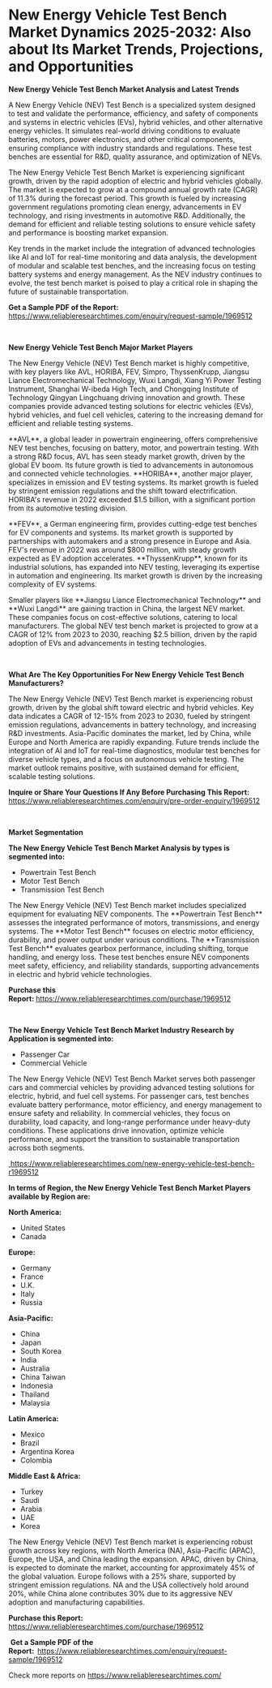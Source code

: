 <p><h1>New Energy Vehicle Test Bench Market Dynamics 2025-2032: Also about Its Market Trends, Projections, and Opportunities</h1></p><p><strong>New Energy Vehicle Test Bench Market Analysis and Latest Trends</strong></p>
<p><p>A New Energy Vehicle (NEV) Test Bench is a specialized system designed to test and validate the performance, efficiency, and safety of components and systems in electric vehicles (EVs), hybrid vehicles, and other alternative energy vehicles. It simulates real-world driving conditions to evaluate batteries, motors, power electronics, and other critical components, ensuring compliance with industry standards and regulations. These test benches are essential for R&D, quality assurance, and optimization of NEVs.</p><p>The New Energy Vehicle Test Bench Market is experiencing significant growth, driven by the rapid adoption of electric and hybrid vehicles globally. The market is expected to grow at a compound annual growth rate (CAGR) of 11.3% during the forecast period. This growth is fueled by increasing government regulations promoting clean energy, advancements in EV technology, and rising investments in automotive R&D. Additionally, the demand for efficient and reliable testing solutions to ensure vehicle safety and performance is boosting market expansion.</p><p>Key trends in the market include the integration of advanced technologies like AI and IoT for real-time monitoring and data analysis, the development of modular and scalable test benches, and the increasing focus on testing battery systems and energy management. As the NEV industry continues to evolve, the test bench market is poised to play a critical role in shaping the future of sustainable transportation.</p></p>
<p><strong>Get a Sample PDF of the Report:&nbsp;</strong> <a href="https://www.reliableresearchtimes.com/enquiry/request-sample/1969512?utm_campaign=2033&utm_medium=2&utm_source=Github&utm_content=ia&utm_term=24012025&utm_id=new-energy-vehicle-test-bench">https://www.reliableresearchtimes.com/enquiry/request-sample/1969512</a></p>
<p>&nbsp;</p>
<p><strong>New Energy Vehicle Test Bench Major Market Players</strong></p>
<p><p>The New Energy Vehicle (NEV) Test Bench market is highly competitive, with key players like AVL, HORIBA, FEV, Simpro, ThyssenKrupp, Jiangsu Liance Electromechanical Technology, Wuxi Langdi, Xiang Yi Power Testing Instrument, Shanghai W-ibeda High Tech, and Chongqing Institute of Technology Qingyan Lingchuang driving innovation and growth. These companies provide advanced testing solutions for electric vehicles (EVs), hybrid vehicles, and fuel cell vehicles, catering to the increasing demand for efficient and reliable testing systems.</p><p>**AVL**, a global leader in powertrain engineering, offers comprehensive NEV test benches, focusing on battery, motor, and powertrain testing. With a strong R&D focus, AVL has seen steady market growth, driven by the global EV boom. Its future growth is tied to advancements in autonomous and connected vehicle technologies. **HORIBA**, another major player, specializes in emission and EV testing systems. Its market growth is fueled by stringent emission regulations and the shift toward electrification. HORIBA's revenue in 2022 exceeded $1.5 billion, with a significant portion from its automotive testing division.</p><p>**FEV**, a German engineering firm, provides cutting-edge test benches for EV components and systems. Its market growth is supported by partnerships with automakers and a strong presence in Europe and Asia. FEV's revenue in 2022 was around $800 million, with steady growth expected as EV adoption accelerates. **ThyssenKrupp**, known for its industrial solutions, has expanded into NEV testing, leveraging its expertise in automation and engineering. Its market growth is driven by the increasing complexity of EV systems.</p><p>Smaller players like **Jiangsu Liance Electromechanical Technology** and **Wuxi Langdi** are gaining traction in China, the largest NEV market. These companies focus on cost-effective solutions, catering to local manufacturers. The global NEV test bench market is projected to grow at a CAGR of 12% from 2023 to 2030, reaching $2.5 billion, driven by the rapid adoption of EVs and advancements in testing technologies.</p></p>
<p>&nbsp;</p>
<p><strong>What Are The Key Opportunities For New Energy Vehicle Test Bench Manufacturers?</strong></p>
<p><p>The New Energy Vehicle (NEV) Test Bench market is experiencing robust growth, driven by the global shift toward electric and hybrid vehicles. Key data indicates a CAGR of 12-15% from 2023 to 2030, fueled by stringent emission regulations, advancements in battery technology, and increasing R&D investments. Asia-Pacific dominates the market, led by China, while Europe and North America are rapidly expanding. Future trends include the integration of AI and IoT for real-time diagnostics, modular test benches for diverse vehicle types, and a focus on autonomous vehicle testing. The market outlook remains positive, with sustained demand for efficient, scalable testing solutions.</p></p>
<p><strong>Inquire or Share Your Questions If Any Before Purchasing This Report:</strong> <a href="https://www.reliableresearchtimes.com/enquiry/pre-order-enquiry/1969512?utm_campaign=2033&utm_medium=2&utm_source=Github&utm_content=ia&utm_term=24012025&utm_id=new-energy-vehicle-test-bench">https://www.reliableresearchtimes.com/enquiry/pre-order-enquiry/1969512</a></p>
<p>&nbsp;</p>
<p><strong>Market Segmentation</strong></p>
<p><strong>The New Energy Vehicle Test Bench Market Analysis by types is segmented into:</strong></p>
<p><ul><li>Powertrain Test Bench</li><li>Motor Test Bench</li><li>Transmission Test Bench</li></ul></p>
<p><p>The New Energy Vehicle (NEV) Test Bench market includes specialized equipment for evaluating NEV components. The **Powertrain Test Bench** assesses the integrated performance of motors, transmissions, and energy systems. The **Motor Test Bench** focuses on electric motor efficiency, durability, and power output under various conditions. The **Transmission Test Bench** evaluates gearbox performance, including shifting, torque handling, and energy loss. These test benches ensure NEV components meet safety, efficiency, and reliability standards, supporting advancements in electric and hybrid vehicle technologies.</p></p>
<p><strong>Purchase this Report:&nbsp;</strong><a href="https://www.reliableresearchtimes.com/purchase/1969512?utm_campaign=2033&utm_medium=2&utm_source=Github&utm_content=ia&utm_term=24012025&utm_id=new-energy-vehicle-test-bench">https://www.reliableresearchtimes.com/purchase/1969512</a></p>
<p>&nbsp;</p>
<p><strong>The New Energy Vehicle Test Bench Market Industry Research by Application is segmented into:</strong></p>
<p><ul><li>Passenger Car</li><li>Commercial Vehicle</li></ul></p>
<p><p>The New Energy Vehicle (NEV) Test Bench Market serves both passenger cars and commercial vehicles by providing advanced testing solutions for electric, hybrid, and fuel cell systems. For passenger cars, test benches evaluate battery performance, motor efficiency, and energy management to ensure safety and reliability. In commercial vehicles, they focus on durability, load capacity, and long-range performance under heavy-duty conditions. These applications drive innovation, optimize vehicle performance, and support the transition to sustainable transportation across both segments.</p></p>
<p><a href="https://www.reliableresearchtimes.com/new-energy-vehicle-test-bench-r1969512?utm_campaign=2033&utm_medium=2&utm_source=Github&utm_content=ia&utm_term=24012025&utm_id=new-energy-vehicle-test-bench">&nbsp;https://www.reliableresearchtimes.com/new-energy-vehicle-test-bench-r1969512</a></p>
<p><strong>In terms of Region, the New Energy Vehicle Test Bench Market Players available by Region are:</strong></p>
<p>
    <p> <strong> North America: </strong>
        <ul>
            <li>United States</li>
            <li>Canada</li>
        </ul>
        </p> 
    <p> <strong> Europe: </strong>
        <ul>
            <li>Germany</li>
            <li>France</li>
            <li>U.K.</li>
            <li>Italy</li>
            <li>Russia</li>
        </ul>
        </p> 
    <p> <strong> Asia-Pacific: </strong>
        <ul>
            <li>China</li>
            <li>Japan</li>
            <li>South Korea</li>
            <li>India</li>
            <li>Australia</li>
            <li>China Taiwan</li>
            <li>Indonesia</li>
            <li>Thailand</li>
            <li>Malaysia</li>
        </ul>
        </p> 
    <p> <strong> Latin America: </strong>
        <ul>
            <li>Mexico</li>
            <li>Brazil</li>
            <li>Argentina Korea</li>
            <li>Colombia</li>
        </ul>
        </p> 
    <p> <strong> Middle East & Africa: </strong>
        <ul>
            <li>Turkey</li>
            <li>Saudi</li>
            <li>Arabia</li>
            <li>UAE</li>
            <li>Korea</li>
        </ul>
    </p>
    </p>
<p><p>The New Energy Vehicle (NEV) Test Bench market is experiencing robust growth across key regions, with North America (NA), Asia-Pacific (APAC), Europe, the USA, and China leading the expansion. APAC, driven by China, is expected to dominate the market, accounting for approximately 45% of the global valuation. Europe follows with a 25% share, supported by stringent emission regulations. NA and the USA collectively hold around 20%, while China alone contributes 30% due to its aggressive NEV adoption and manufacturing capabilities.</p></p>
<p><strong>Purchase this Report: </strong><a href="https://www.reliableresearchtimes.com/purchase/1969512?utm_campaign=2033&utm_medium=2&utm_source=Github&utm_content=ia&utm_term=24012025&utm_id=new-energy-vehicle-test-bench">https://www.reliableresearchtimes.com/purchase/1969512</a></p>
<p>&nbsp;<strong>Get a Sample PDF of the Report:&nbsp;&nbsp;</strong><a href="https://www.reliableresearchtimes.com/enquiry/request-sample/1969512?utm_campaign=2033&utm_medium=2&utm_source=Github&utm_content=ia&utm_term=24012025&utm_id=new-energy-vehicle-test-bench">https://www.reliableresearchtimes.com/enquiry/request-sample/1969512</a></p>
<p><strong></strong></p>
<p>Check more reports on <a href="https://www.reliableresearchtimes.com/?utm_campaign=2033&utm_medium=2&utm_source=Github&utm_content=ia&utm_term=24012025&utm_id=new-energy-vehicle-test-bench">https://www.reliableresearchtimes.com/</a></p>